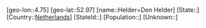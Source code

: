 ﻿---
location: [52.97,4.75]
type: City
tags:
- geo/City


SpocWebEntityId: 30868
isDeleted: false
confidential: public

---
[geo-lon::4.75]
[geo-lat::52.97]
[name::Helder=Den Helder]
[State::]
[Country::[Netherlands](geo/Continent/Europe/Netherlands.md)]
[StateId::]
[Population::]
[Unknown::]

